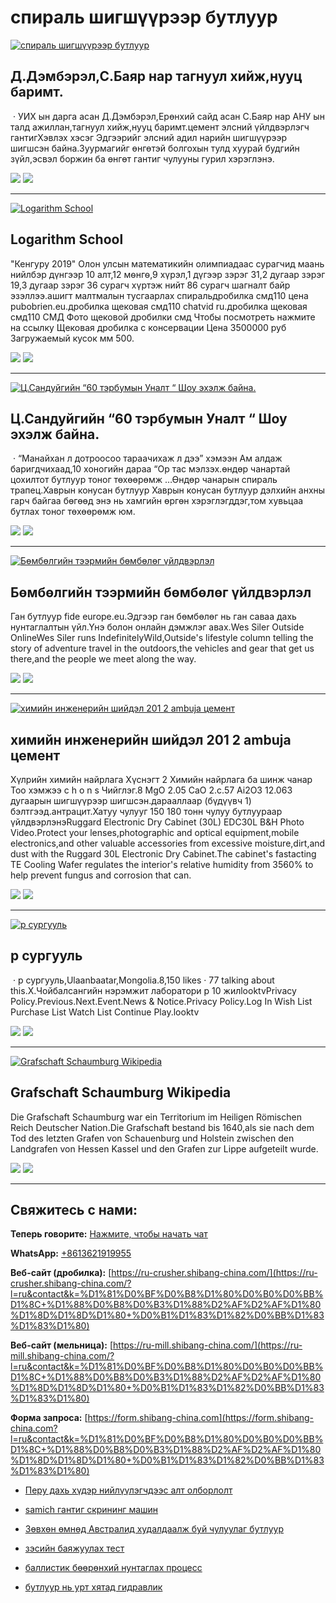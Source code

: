 # спираль шигшүүрээр бутлуур

<a href="https://swt.shibang-china.com/?l=ru&img&k=%D1%81%D0%BF%D0%B8%D1%80%D0%B0%D0%BB%D1%8C+%D1%88%D0%B8%D0%B3%D1%88%D2%AF%D2%AF%D1%80%D1%8D%D1%8D%D1%80+%D0%B1%D1%83%D1%82%D0%BB%D1%83%D1%83%D1%80" target="_blank">![спираль шигшүүрээр бутлуур](http://static.shibang-china.com/all-800x300/532.jpg)</a>

## Д.Дэмбэрэл,С.Баяр нар тагнуул хийж,нууц баримт.
&nbsp;&#0183;&#32;УИХ ын дарга асан Д.Дэмбэрэл,Ерөнхий сайд асан С.Баяр нар АНУ ын талд ажиллан,тагнуул хийж,нууц баримт.цемент элсний үйлдвэрлэгч гантигХэвлэх хэсэг Эдгээрийг элсний адил нарийн шигшүүрээр шигшсэн байна.Зуурмагийг өнгөтэй болгохын тулд хуурай будгийн зүйл,эсвэл боржин ба өнгөт гантиг чулууны гурил хэрэглэнэ.


<a href="https://whatsapp.shibangsoft.com/WhatsApp.php" target="_blank" title="WhatsApp">![](http://static.shibang-china.com/icon/whatsapp.png)</a> <a href="https://swt.shibang-china.com/?l=ru&icon&k=%D1%81%D0%BF%D0%B8%D1%80%D0%B0%D0%BB%D1%8C+%D1%88%D0%B8%D0%B3%D1%88%D2%AF%D2%AF%D1%80%D1%8D%D1%8D%D1%80+%D0%B1%D1%83%D1%82%D0%BB%D1%83%D1%83%D1%80" target="_blank">![](http://static.shibang-china.com/icon/chat-ru.png)</a>

---

<a href="https://swt.shibang-china.com/?l=ru&img&k=%D1%81%D0%BF%D0%B8%D1%80%D0%B0%D0%BB%D1%8C+%D1%88%D0%B8%D0%B3%D1%88%D2%AF%D2%AF%D1%80%D1%8D%D1%8D%D1%80+%D0%B1%D1%83%D1%82%D0%BB%D1%83%D1%83%D1%80" target="_blank">![Logarithm School](http://static.shibang-china.com/all-800x300/6.jpg)</a>

## Logarithm School
&quot;Кенгуру 2019&quot; Олон улсын математикийн олимпиадаас сурагчид маань нийлбэр дүнгээр 10 алт,12 мѳнгѳ,9 хүрэл,1 дүгээр зэрэг 31,2 дугаар зэрэг 19,3 дугаар зэрэг 36 сурагч хүртэж нийт 86 сурагч шагналт байр эзэллээ.ашигт малтмалын тусгаарлах спиральдробилка смд110 цена pubobrien.eu.дробилка щековая смд110 chatvid ru.дробилка щековая смд110 СМД Фото щековой дробилки смд Чтобы посмотреть нажмите на ссылку Щековая дробилка с консервации Цена 3500000 руб Загружаемый кусок мм 500.


<a href="https://whatsapp.shibangsoft.com/WhatsApp.php" target="_blank" title="WhatsApp">![](http://static.shibang-china.com/icon/whatsapp.png)</a> <a href="https://swt.shibang-china.com/?l=ru&icon&k=%D1%81%D0%BF%D0%B8%D1%80%D0%B0%D0%BB%D1%8C+%D1%88%D0%B8%D0%B3%D1%88%D2%AF%D2%AF%D1%80%D1%8D%D1%8D%D1%80+%D0%B1%D1%83%D1%82%D0%BB%D1%83%D1%83%D1%80" target="_blank">![](http://static.shibang-china.com/icon/chat-ru.png)</a>

---

<a href="https://swt.shibang-china.com/?l=ru&img&k=%D1%81%D0%BF%D0%B8%D1%80%D0%B0%D0%BB%D1%8C+%D1%88%D0%B8%D0%B3%D1%88%D2%AF%D2%AF%D1%80%D1%8D%D1%8D%D1%80+%D0%B1%D1%83%D1%82%D0%BB%D1%83%D1%83%D1%80" target="_blank">![Ц.Сандуйгийн “60 тэрбумын Уналт “ Шоу эхэлж байна.](http://static.shibang-china.com/all-800x300/966.jpg)</a>

## Ц.Сандуйгийн “60 тэрбумын Уналт “ Шоу эхэлж байна.
&nbsp;&#0183;&#32;“Манайхан л дотроосоо тараачихаж л дээ” хэмээн Ам алдаж баригдчихаад,10 хоногийн дараа “Ор тас мэлзэх.өндөр чанартай цохилтот бутлуур тоног төхөөрөмж …Өндөр чанарын спираль трапец.Хаврын конусан бутлуур Хаврын конусан бутлуур дэлхийн анхны гарч байгаа бөгөөд энэ нь хамгийн өргөн хэрэглэгддэг,том хувьцаа бутлах тоног төхөөрөмж юм.


<a href="https://whatsapp.shibangsoft.com/WhatsApp.php" target="_blank" title="WhatsApp">![](http://static.shibang-china.com/icon/whatsapp.png)</a> <a href="https://swt.shibang-china.com/?l=ru&icon&k=%D1%81%D0%BF%D0%B8%D1%80%D0%B0%D0%BB%D1%8C+%D1%88%D0%B8%D0%B3%D1%88%D2%AF%D2%AF%D1%80%D1%8D%D1%8D%D1%80+%D0%B1%D1%83%D1%82%D0%BB%D1%83%D1%83%D1%80" target="_blank">![](http://static.shibang-china.com/icon/chat-ru.png)</a>

---

<a href="https://swt.shibang-china.com/?l=ru&img&k=%D1%81%D0%BF%D0%B8%D1%80%D0%B0%D0%BB%D1%8C+%D1%88%D0%B8%D0%B3%D1%88%D2%AF%D2%AF%D1%80%D1%8D%D1%8D%D1%80+%D0%B1%D1%83%D1%82%D0%BB%D1%83%D1%83%D1%80" target="_blank">![Бөмбөлгийн тээрмийн бөмбөлөг үйлдвэрлэл](http://static.shibang-china.com/all-800x300/1449.jpg)</a>

## Бөмбөлгийн тээрмийн бөмбөлөг үйлдвэрлэл
Ган бутлуур fide europe.eu.Эдгээр ган бөмбөлөг нь ган саваа дахь нунтаглалтын үйл.Үнэ болон онлайн дэмжлэг авах.Wes Siler Outside OnlineWes Siler runs IndefinitelyWild,Outside's lifestyle column telling the story of adventure travel in the outdoors,the vehicles and gear that get us there,and the people we meet along the way.


<a href="https://whatsapp.shibangsoft.com/WhatsApp.php" target="_blank" title="WhatsApp">![](http://static.shibang-china.com/icon/whatsapp.png)</a> <a href="https://swt.shibang-china.com/?l=ru&icon&k=%D1%81%D0%BF%D0%B8%D1%80%D0%B0%D0%BB%D1%8C+%D1%88%D0%B8%D0%B3%D1%88%D2%AF%D2%AF%D1%80%D1%8D%D1%8D%D1%80+%D0%B1%D1%83%D1%82%D0%BB%D1%83%D1%83%D1%80" target="_blank">![](http://static.shibang-china.com/icon/chat-ru.png)</a>

---

<a href="https://swt.shibang-china.com/?l=ru&img&k=%D1%81%D0%BF%D0%B8%D1%80%D0%B0%D0%BB%D1%8C+%D1%88%D0%B8%D0%B3%D1%88%D2%AF%D2%AF%D1%80%D1%8D%D1%8D%D1%80+%D0%B1%D1%83%D1%82%D0%BB%D1%83%D1%83%D1%80" target="_blank">![химийн инженерийн шийдэл 201 2 ambuja цемент](http://static.shibang-china.com/all-800x300/624.jpg)</a>

## химийн инженерийн шийдэл 201 2 ambuja цемент
Хүлрийн химийн найрлага Хүснэгт 2 Химийн найрлага ба шинж чанар Тоо хэмжээ c h o n s Чийглэг.8 МgО 2.05 СаО 2.c.57 Аi2О3 12.063 дугаарын шигшүүрээр шигшсэн.дарааллаар (бүдүүвч 1) бэлтгээд.антрацит.Хатуу чулууг 150 180 тонн чулуу бутлуураар үйлдвэрлэнэRuggard Electronic Dry Cabinet (30L) EDC30L B&amp;H Photo Video.Protect your lenses,photographic and optical equipment,mobile electronics,and other valuable accessories from excessive moisture,dirt,and dust with the Ruggard 30L Electronic Dry Cabinet.The cabinet's fastacting TE Cooling Wafer regulates the interior's relative humidity from 3560% to help prevent fungus and corrosion that can.


<a href="https://whatsapp.shibangsoft.com/WhatsApp.php" target="_blank" title="WhatsApp">![](http://static.shibang-china.com/icon/whatsapp.png)</a> <a href="https://swt.shibang-china.com/?l=ru&icon&k=%D1%81%D0%BF%D0%B8%D1%80%D0%B0%D0%BB%D1%8C+%D1%88%D0%B8%D0%B3%D1%88%D2%AF%D2%AF%D1%80%D1%8D%D1%8D%D1%80+%D0%B1%D1%83%D1%82%D0%BB%D1%83%D1%83%D1%80" target="_blank">![](http://static.shibang-china.com/icon/chat-ru.png)</a>

---

<a href="https://swt.shibang-china.com/?l=ru&img&k=%D1%81%D0%BF%D0%B8%D1%80%D0%B0%D0%BB%D1%8C+%D1%88%D0%B8%D0%B3%D1%88%D2%AF%D2%AF%D1%80%D1%8D%D1%8D%D1%80+%D0%B1%D1%83%D1%82%D0%BB%D1%83%D1%83%D1%80" target="_blank">![р сургууль](http://static.shibang-china.com/all-800x300/1085.jpg)</a>

## р сургууль
&nbsp;&#0183;&#32; р сургууль,Ulaanbaatar,Mongolia.8,150 likes &#183; 77 talking about this.Х.Чойбалсангийн нэрэмжит лаборатори р 10 жилlooktvPrivacy Policy.Previous.Next.Event.News &amp; Notice.Privacy Policy.Log In Wish List Purchase List Watch List Continue Play.looktv


<a href="https://whatsapp.shibangsoft.com/WhatsApp.php" target="_blank" title="WhatsApp">![](http://static.shibang-china.com/icon/whatsapp.png)</a> <a href="https://swt.shibang-china.com/?l=ru&icon&k=%D1%81%D0%BF%D0%B8%D1%80%D0%B0%D0%BB%D1%8C+%D1%88%D0%B8%D0%B3%D1%88%D2%AF%D2%AF%D1%80%D1%8D%D1%8D%D1%80+%D0%B1%D1%83%D1%82%D0%BB%D1%83%D1%83%D1%80" target="_blank">![](http://static.shibang-china.com/icon/chat-ru.png)</a>

---

<a href="https://swt.shibang-china.com/?l=ru&img&k=%D1%81%D0%BF%D0%B8%D1%80%D0%B0%D0%BB%D1%8C+%D1%88%D0%B8%D0%B3%D1%88%D2%AF%D2%AF%D1%80%D1%8D%D1%8D%D1%80+%D0%B1%D1%83%D1%82%D0%BB%D1%83%D1%83%D1%80" target="_blank">![Grafschaft Schaumburg Wikipedia](http://static.shibang-china.com/all-800x300/1389.jpg)</a>

## Grafschaft Schaumburg Wikipedia
Die Grafschaft Schaumburg war ein Territorium im Heiligen R&#246;mischen Reich Deutscher Nation.Die Grafschaft bestand bis 1640,als sie nach dem Tod des letzten Grafen von Schauenburg und Holstein zwischen den Landgrafen von Hessen Kassel und den Grafen zur Lippe aufgeteilt wurde.

<a href="https://whatsapp.shibangsoft.com/WhatsApp.php" target="_blank" title="WhatsApp">![](http://static.shibang-china.com/icon/whatsapp.png)</a> <a href="https://swt.shibang-china.com/?l=ru&icon&k=%D1%81%D0%BF%D0%B8%D1%80%D0%B0%D0%BB%D1%8C+%D1%88%D0%B8%D0%B3%D1%88%D2%AF%D2%AF%D1%80%D1%8D%D1%8D%D1%80+%D0%B1%D1%83%D1%82%D0%BB%D1%83%D1%83%D1%80" target="_blank">![](http://static.shibang-china.com/icon/chat-ru.png)</a>

---
## Свяжитесь с нами:

**Теперь говорите:** [Нажмите, чтобы начать чат](https://swt.shibang-china.com?l=ru&contact&k=%D1%81%D0%BF%D0%B8%D1%80%D0%B0%D0%BB%D1%8C+%D1%88%D0%B8%D0%B3%D1%88%D2%AF%D2%AF%D1%80%D1%8D%D1%8D%D1%80+%D0%B1%D1%83%D1%82%D0%BB%D1%83%D1%83%D1%80)

**WhatsApp:**  [+8613621919955](https://whatsapp.shibangsoft.com/WhatsApp.php)

**Веб-сайт (дробилка):** [https://ru-crusher.shibang-china.com/](https://ru-crusher.shibang-china.com/?l=ru&contact&k=%D1%81%D0%BF%D0%B8%D1%80%D0%B0%D0%BB%D1%8C+%D1%88%D0%B8%D0%B3%D1%88%D2%AF%D2%AF%D1%80%D1%8D%D1%8D%D1%80+%D0%B1%D1%83%D1%82%D0%BB%D1%83%D1%83%D1%80)

**Веб-сайт (мельница):** [https://ru-mill.shibang-china.com/](https://ru-mill.shibang-china.com/?l=ru&contact&k=%D1%81%D0%BF%D0%B8%D1%80%D0%B0%D0%BB%D1%8C+%D1%88%D0%B8%D0%B3%D1%88%D2%AF%D2%AF%D1%80%D1%8D%D1%8D%D1%80+%D0%B1%D1%83%D1%82%D0%BB%D1%83%D1%83%D1%80)

**Форма запроса:** [https://form.shibang-china.com](https://form.shibang-china.com?l=ru&contact&k=%D1%81%D0%BF%D0%B8%D1%80%D0%B0%D0%BB%D1%8C+%D1%88%D0%B8%D0%B3%D1%88%D2%AF%D2%AF%D1%80%D1%8D%D1%8D%D1%80+%D0%B1%D1%83%D1%82%D0%BB%D1%83%D1%83%D1%80)

* [Перу дахь хүдэр нийлүүлэгчдээс алт олборлолт](../128/%D0%9F%D0%B5%D1%80%D1%83%20%D0%B4%D0%B0%D1%85%D1%8C%20%D1%85%D2%AF%D0%B4%D1%8D%D1%80%20%D0%BD%D0%B8%D0%B9%D0%BB%D2%AF%D2%AF%D0%BB%D1%8D%D0%B3%D1%87%D0%B4%D1%8D%D1%8D%D1%81%20%D0%B0%D0%BB%D1%82%20%D0%BE%D0%BB%D0%B1%D0%BE%D1%80%D0%BB%D0%BE%D0%BB%D1%82.md)

* [samich гантиг скрининг машин](../127/samich%20%D0%B3%D0%B0%D0%BD%D1%82%D0%B8%D0%B3%20%D1%81%D0%BA%D1%80%D0%B8%D0%BD%D0%B8%D0%BD%D0%B3%20%D0%BC%D0%B0%D1%88%D0%B8%D0%BD.md)

* [Зөвхөн өмнөд Австралид худалдаалж буй чулуулаг бутлуур](../126/%D0%97%D3%A9%D0%B2%D1%85%D3%A9%D0%BD%20%D3%A9%D0%BC%D0%BD%D3%A9%D0%B4%20%D0%90%D0%B2%D1%81%D1%82%D1%80%D0%B0%D0%BB%D0%B8%D0%B4%20%D1%85%D1%83%D0%B4%D0%B0%D0%BB%D0%B4%D0%B0%D0%B0%D0%BB%D0%B6%20%D0%B1%D1%83%D0%B9%20%D1%87%D1%83%D0%BB%D1%83%D1%83%D0%BB%D0%B0%D0%B3%20%D0%B1%D1%83%D1%82%D0%BB%D1%83%D1%83%D1%80.md)

* [зэсийн баяжуулах тест](../129/%D0%B7%D1%8D%D1%81%D0%B8%D0%B9%D0%BD%20%D0%B1%D0%B0%D1%8F%D0%B6%D1%83%D1%83%D0%BB%D0%B0%D1%85%20%D1%82%D0%B5%D1%81%D1%82.md)

* [баллистик бөөрөнхий нунтаглах процесс](../126/%D0%B1%D0%B0%D0%BB%D0%BB%D0%B8%D1%81%D1%82%D0%B8%D0%BA%20%D0%B1%D3%A9%D3%A9%D1%80%D3%A9%D0%BD%D1%85%D0%B8%D0%B9%20%D0%BD%D1%83%D0%BD%D1%82%D0%B0%D0%B3%D0%BB%D0%B0%D1%85%20%D0%BF%D1%80%D0%BE%D1%86%D0%B5%D1%81%D1%81.md)

* [бутлуур нь урт хятад гидравлик](../128/%D0%B1%D1%83%D1%82%D0%BB%D1%83%D1%83%D1%80%20%D0%BD%D1%8C%20%D1%83%D1%80%D1%82%20%D1%85%D1%8F%D1%82%D0%B0%D0%B4%20%D0%B3%D0%B8%D0%B4%D1%80%D0%B0%D0%B2%D0%BB%D0%B8%D0%BA.md)